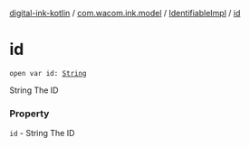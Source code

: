 [digital-ink-kotlin](../../index.md) / [com.wacom.ink.model](../index.md) / [IdentifiableImpl](index.md) / [id](./id.md)

# id

`open var id: `[`String`](https://kotlinlang.org/api/latest/jvm/stdlib/kotlin/-string/index.html)

String The ID

### Property

`id` - String The ID